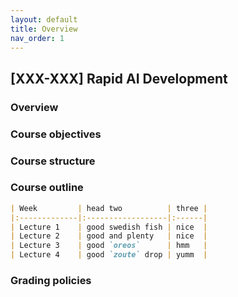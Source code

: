 ```yaml
---
layout: default
title: Overview
nav_order: 1
---
```


## [XXX-XXX] Rapid AI Development

### Overview

### Course objectives

### Course structure

### Course outline
```markdown
| Week         | head two          | three |
|:-------------|:------------------|:------|
| Lecture 1    | good swedish fish | nice  |
| Lecture 2    | good and plenty   | nice  |
| Lecture 3    | good `oreos`      | hmm   |
| Lecture 4    | good `zoute` drop | yumm  |
```

### Grading policies
